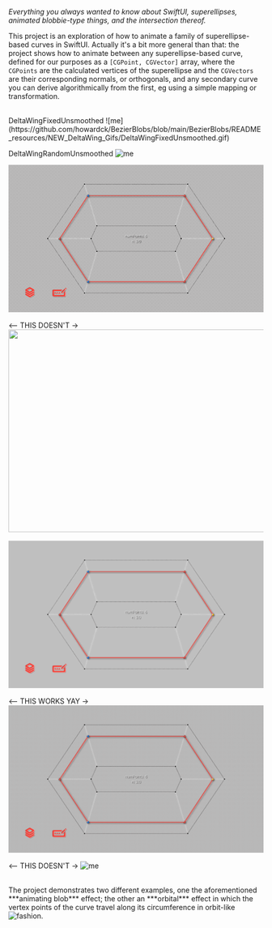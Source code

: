 *Everything you always wanted to know about SwiftUI, superellipses, animated blobbie-type things, and the intersection thereof.*

This project is an exploration of how to animate a family of superellipse-based curves in SwiftUI. Actually it's a bit more general than that: the project shows how to animate between any superellipse-based curve, defined for our purposes as a `[CGPoint, CGVector]` array, where the `CGPoints` are the calculated vertices of the superellipse and the `CGVectors` are their corresponding normals, or orthogonals, and any secondary curve you can derive algorithmically from the first, eg using a simple mapping or transformation. 

</br>
DeltaWingFixedUnsmoothed
![me](https://github.com/howardck/BezierBlobs/blob/main/BezierBlobs/README_resources/NEW_DeltaWing_Gifs/DeltaWingFixedUnsmoothed.gif)

DeltaWingRandomUnsmoothed
![me](https://github.com/howardck/BezierBlobs/blob/main/BezierBlobs/README_resources/NEW_DeltaWing_Gifs/DeltaWingRandomUnsmoothed.gif)

![me](https://github.com/howardck/BezierBlobs/blob/main/BezierBlobs/README_resources/Delta_fixed_unsmoothed_1.RESIZED.gif)

<-- THIS DOESN'T ->
<img src="./README_resources/Delta_fixed_unsmoothed_1.gif" width="600" height="400"/>

![me](https://github.com/howardck/BezierBlobs/blob/main/BezierBlobs/README_resources/Delta_fixed_unsmoothed_1.RESIZED_3.gif)

<-- THIS WORKS YAY ->
![me](https://github.com/howardck/BezierBlobs/blob/main/BezierBlobs/README_resources/Delta_fixed_unsmoothed_1.gif)

<-- THIS DOESN'T ->
![me](/README_resources/Delta_fixed_unsmoothed_1.gif)

</br>
The project demonstrates two different examples, one the aforementioned ***animating blob*** effect; the other an ***orbital*** effect in which the vertex points of the curve travel along its circumference in orbit-like fashion.

<img align="left" src="/README_resources/Delta_fixed_unsmoothed_1.gif width=566">

<!--
https://github.com/howardck/BezierBlobs/blob/main/BezierBlobs/README_resources/Delta_fixed_unsmoothed_1.gif
->

TEST TEST

<!-- width="640"> ->

`BezierBlobs` runs on both iPhone and the iPad. The user experience at present is better on iPad, due to some unresolved issues that occur when changing orientation between landscape and portrait on the phone. To be fixed (hopefully) ...

Enjoy!
